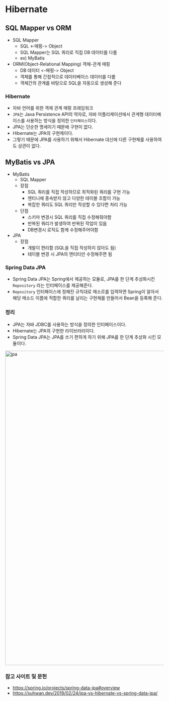 # Hibernate

## SQL Mapper vs ORM

- SQL Mapper
  - SQL <-매핑-> Object
  - SQL Mapper는 SQL 쿼리로 직접 DB 데이터를 다룸
  - ex) MyBatis
- ORM(Object-Relational Mapping) 객체-관계 매핑
  - DB 데이터 <-매핑-> Object
  - 객체를 통해 간접적으로 데이터베이스 데이터를 다룸
  - 객체간의 관계를 바탕으로 SQL을 자동으로 생성해 준다

### Hibernate

- 자바 언어를 위한 객체 관계 매핑 프레임워크
- `JPA`는 Java Persistence API의 약자로, 자바 어플리케이션에서 관계형 데이터베이스를 사용하는 방식을 정의한 `인터페이스`이다.
- JPA는 단순한 명세이기 때문에 구현이 없다.
- Hibernate는 JPA의 구현제이다.
- 그렇기 때문에 JPA를 사용하기 위해서 Hibernate 대신에 다른 구현체를 사용하여도 상관이 없다.

## MyBatis vs JPA

- MyBatis
  - SQL Mapper
  - 장점
    - SQL 쿼리를 직접 작성하므로 최적화된 쿼리를 구현 가능
    - 엔티니에 종속받지 않고 다양한 테이블 조합이 가능
    - 복잡한 쿼리도 SQL 쿼리만 작성할 수 있다면 처리 가능
  - 단점
    - 스키마 변경시 SQL 쿼리를 직접 수정해줘야함
    - 반복된 쿼리가 발생하여 반복된 작업이 있음
    - DB변경시 로직도 함께 수정해주어야함
- JPA
  - 장점
    - 개발이 편리함 (SQL을 직접 작성하지 않아도 됨)
    - 테이블 변경 시 JPA의 엔티티만 수정해주면 됨

### Spring Data JPA

- Spring Data JPA는 Spring에서 제공하는 모듈로, JPA를 한 단계 추상화시킨 `Repository` 라는 인터페이스를 제공해준다.
- `Repository` 인터페이스에 정해진 규칙대로 메소르를 입력하면 Spring이 알아서 해당 메소드 이름에 적합한 쿼리를 날리는 구현체를 만들어서 Bean을 등록해 준다.

### 정리

- JPA는 자바 JDBC를 사용하는 방식을 정의한 인터페이스이다.
- Hibernate는 JPA의 구현한 라이브러리이다.
- Spring Data JPA는 JPA를 쓰기 편하게 하기 위해 JPA를 한 단계 추상화 시킨 모듈이다.

<img width="996" alt="jpa" src="https://user-images.githubusercontent.com/43779730/137508464-7351ffb4-8ee8-454d-8f51-d9cd7092078e.png">

### 참고 사이트 및 문헌

- https://spring.io/projects/spring-data-jpa#overview
- https://suhwan.dev/2019/02/24/jpa-vs-hibernate-vs-spring-data-jpa/
